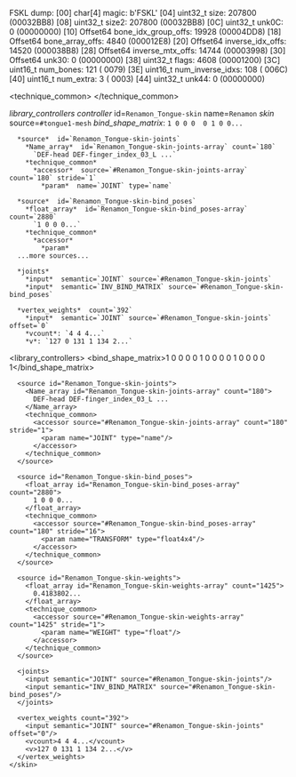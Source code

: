 <geometry id="geometry0" name="Belt_A_Buckle__Mt_Belt_A.0">
<geometry id="geometry1" name="Belt_C_Buckle__Mt_Belt_C.0">
<geometry id="geometry2" name="Earring__Mt_Earring.0">
<geometry id="geometry3" name="Eye_L__Mt_Eyeball_L.0">
<geometry id="geometry4" name="Eye_R__Mt_Eyeball_R.0">
<geometry id="geometry5" name="Eyelashes__Mt_Eyelashes.0">
<geometry id="geometry6" name="Face__Mt_Face.0">
<geometry id="geometry7" name="Face__Mt_Head.0">
<geometry id="geometry8" name="Skin__Mt_Lower_Skin.0">
<geometry id="geometry9" name="Skin__Mt_Underwear.0">
<geometry id="geometry10" name="Skin__Mt_Upper_Skin.0">

FSKL dump:
[00]  char[4]               magic: b'FSKL'
[04] uint32_t                size:  207800 (00032BB8)
[08] uint32_t               size2:  207800 (00032BB8)
[0C] uint32_t               unk0C:       0 (00000000)
[10] Offset64 bone_idx_group_offs:   19928 (00004DD8)
[18] Offset64     bone_array_offs:    4840 (000012E8)
[20] Offset64    inverse_idx_offs:   14520 (000038B8)
[28] Offset64    inverse_mtx_offs:   14744 (00003998)
[30] Offset64               unk30:       0 (00000000)
[38] uint32_t               flags:    4608 (00001200)
[3C] uint16_t           num_bones:     121 (    0079)
[3E] uint16_t    num_inverse_idxs:     108 (    006C)
[40] uint16_t           num_extra:       3 (    0003)
[44] uint32_t               unk44:       0 (00000000)

<technique_common>
    <accessor source="#pCylinderShape1-skin-weights-array" count="211" stride="1">
        <param name="WEIGHT" type="float"></param>
    </accessor>
</technique_common>

*library_controllers*
  *controller*  id=`Renamon_Tongue-skin` name=`Renamon`
    *skin*  source=`#tongue1-mesh`
      *bind_shape_matrix*: `1 0 0 0  0 1 0 0...`

      *source*  id=`Renamon_Tongue-skin-joints`
        *Name_array*  id=`Renamon_Tongue-skin-joints-array` count=`180`
          `DEF-head DEF-finger_index_03_L ...`
        *technique_common*
          *accessor*  source=`#Renamon_Tongue-skin-joints-array` count=`180` stride=`1`
            *param*  name=`JOINT` type=`name`

      *source*  id=`Renamon_Tongue-skin-bind_poses`
        *float_array*  id=`Renamon_Tongue-skin-bind_poses-array` count=`2880`
          `1 0 0 0...`
        *technique_common*
          *accessor*
            *param*
      ...more sources...

      *joints*
        *input*  semantic=`JOINT` source=`#Renamon_Tongue-skin-joints`
        *input*  semantic=`INV_BIND_MATRIX` source=`#Renamon_Tongue-skin-bind_poses`

      *vertex_weights*  count=`392`
        *input*  semantic=`JOINT` source=`#Renamon_Tongue-skin-joints` offset=`0`
        *vcount*: `4 4 4...`
        *v*: `127 0 131 1 134 2...`

<!-- Renamon -->
<library_controllers>
  <controller id="Renamon_Tongue-skin" name="Renamon">
    <skin source="#tongue1-mesh">
      <bind_shape_matrix>1 0 0 0  0 1 0 0  0 0 1 0  0 0 0 1</bind_shape_matrix>

      <source id="Renamon_Tongue-skin-joints">
        <Name_array id="Renamon_Tongue-skin-joints-array" count="180">
          DEF-head DEF-finger_index_03_L ...
        </Name_array>
        <technique_common>
          <accessor source="#Renamon_Tongue-skin-joints-array" count="180" stride="1">
            <param name="JOINT" type="name"/>
          </accessor>
        </technique_common>
      </source>

      <source id="Renamon_Tongue-skin-bind_poses">
        <float_array id="Renamon_Tongue-skin-bind_poses-array" count="2880">
          1 0 0 0...
        </float_array>
        <technique_common>
          <accessor source="#Renamon_Tongue-skin-bind_poses-array" count="180" stride="16">
            <param name="TRANSFORM" type="float4x4"/>
          </accessor>
        </technique_common>
      </source>

      <source id="Renamon_Tongue-skin-weights">
        <float_array id="Renamon_Tongue-skin-weights-array" count="1425">
          0.4183802...
        </float_array>
        <technique_common>
          <accessor source="#Renamon_Tongue-skin-weights-array" count="1425" stride="1">
            <param name="WEIGHT" type="float"/>
          </accessor>
        </technique_common>
      </source>

      <joints>
        <input semantic="JOINT" source="#Renamon_Tongue-skin-joints"/>
        <input semantic="INV_BIND_MATRIX" source="#Renamon_Tongue-skin-bind_poses"/>
      </joints>

      <vertex_weights count="392">
        <input semantic="JOINT" source="#Renamon_Tongue-skin-joints" offset="0"/>
        <vcount>4 4 4...</vcount>
        <v>127 0 131 1 134 2...</v>
      </vertex_weights>
    </skin>
  </controller>
